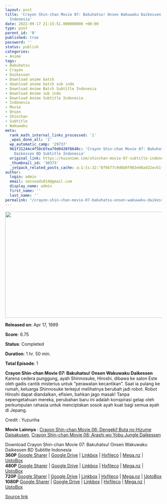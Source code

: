 ```yaml
---
layout: post
title: 'Crayon Shin-chan Movie 07: Bakuhatsu! Onsen Wakuwaku Daikessen BD Subtitle
  Indonesia'
date: 2022-09-17 21:15:51.000000000 +00:00
type: post
parent_id: '0'
published: true
password: ''
status: publish
categories:
- Anime
tags:
- Bakuhatsu
- Crayon
- Daikessen
- Download anime batch
- download anime batch sub indo
- Download Anime Batch Subtitle Indonesia
- Download Anime sub indo
- Download Anime Subtitle Indonesia
- Indonesia
- Movie
- Onsen
- Shinchan
- Subtitle
- Wakuwaku
meta:
  rank_math_internal_links_processed: '1'
  _wpas_done_all: '1'
  wp_automatic_camp: '29737'
  961f31244c4f50c6fea79d0420f8648c: 'Crayon Shin-chan Movie 07: Bakuhatsu! Onsen Wakuwaku
    Daikessen BD Subtitle Indonesia'
  original_link: https://kusonime.com/shinchan-movie-07-subtitle-indonesia/
  _thumbnail_id: '30373'
  _jetpack_related_posts_cache: a:1:{s:32:"8f6677c9d6b0f903e98ad32ec61f8deb";a:2:{s:7:"expires";i:1663492770;s:7:"payload";a:3:{i:0;a:1:{s:2:"id";i:30370;}i:1;a:1:{s:2:"id";i:29905;}i:2;a:1:{s:2:"id";i:30222;}}}}
author:
  login: admin
  email: senseads014@gmail.com
  display_name: admin
  first_name: ''
  last_name: ''
permalink: "/crayon-shin-chan-movie-07-bakuhatsu-onsen-wakuwaku-daikessen-bd-subtitle-indonesia/"
---
```

<p><img width="604" height="340" src="{{ site.baseurl }}/assets/2022/09/Crayon-Shin-chan-Movie-07-Bakuhatsu-Onsen-Wakuwaku-Daikessen-604x340.webp" class="attachment-thumb-large size-thumb-large wp-post-image" alt="" loading="lazy" title="Crayon Shin-chan Movie 07: Bakuhatsu! Onsen Wakuwaku Daikessen BD Subtitle Indonesia" srcset="https://kusonime.com/wp-content/uploads/2022/08/Crayon-Shin-chan-Movie-07-Bakuhatsu-Onsen-Wakuwaku-Daikessen-604x340.webp 604w, https://kusonime.com/wp-content/uploads/2022/08/Crayon-Shin-chan-Movie-07-Bakuhatsu-Onsen-Wakuwaku-Daikessen-300x169.webp 300w, https://kusonime.com/wp-content/uploads/2022/08/Crayon-Shin-chan-Movie-07-Bakuhatsu-Onsen-Wakuwaku-Daikessen-1024x576.webp 1024w, https://kusonime.com/wp-content/uploads/2022/08/Crayon-Shin-chan-Movie-07-Bakuhatsu-Onsen-Wakuwaku-Daikessen-768x432.webp 768w, https://kusonime.com/wp-content/uploads/2022/08/Crayon-Shin-chan-Movie-07-Bakuhatsu-Onsen-Wakuwaku-Daikessen-520x293.webp 520w, https://kusonime.com/wp-content/uploads/2022/08/Crayon-Shin-chan-Movie-07-Bakuhatsu-Onsen-Wakuwaku-Daikessen.webp 1280w" sizes="(max-width: 604px) 100vw, 604px" />
<p><b>Released on</b>: Apr 17, 1999</p>
<p>
<p><b>Score</b>: 6.75</p>
<p>
<p><b>Status</b>: Completed</p>
<p>
<p><b>Duration</b>: 1 hr. 50 min.</p>
<p>
<p><b>Total Episode</b>: 1</p>
<p>
<p><strong>Crayon Shin-chan Movie 07: Bakuhatsu! Onsen Wakuwaku Daikessen</strong> Karena cedera punggung, ayah Shinnosuke, Hiroshi, dibawa ke salon Este oleh gadis cantik misterius untuk “perawatan kecantikan”. Saat ia pulang ke rumah, keluarga Shinnosuke terkejut melihatnya berubah jadi robot. Robot Hiroshi dapat diandalkan, efisien, bahkan jago masak! Tanpa sepengetahuan mereka, perubahan baru ini adalah konspirasi gelap oleh perkumpulan rahasia untuk menciptakan sosok ayah kuat bagi semua ayah di Jepang.</p>
<p>
<p>Credit : Yuzuriha</p>
<p>
<p><strong>Movie Lainnya</strong> : <a href="https://kusonime.com/shinchan-movie-06-subtitle-indonesia/" target="_blank" rel="noopener">Crayon Shin-chan Movie 06: Dengeki! Buta no Hizume Daisakusen</a>, <a href="https://kusonime.com/shinchan-movie-08-subtitle-indonesia/" target="_blank" rel="noopener">Crayon Shin-chan Movie 08: Arashi wo Yobu Jungle Daikessen</a></p>
<p>
<div class="smokeddl">
<div class="smokettl">Download Crayon Shin-chan Movie 07: Bakuhatsu! Onsen Wakuwaku Daikessen BD Subtitle Indonesia</div>
<div class="smokeurl"><strong>360P</strong> <a href="https://acefile.co/f/81452208/kusonime-shinchan-movie-7-360p-rar" target="_blank" rel="noopener noreferrer">Google Sharer</a> | <a href="https://drive.google.com/uc?export=download&amp;id=1la070IASEB1OBbAyGcgdXIFvVf-wa2N_" target="_blank" rel="noopener">Google Drive</a> | <a href="https://lbx.to/f/kuyhRz5" target="_blank" rel="noopener">Linkbox</a> | <a href="https://hxfile.co/peggx8jwjgz4" target="_blank" rel="noopener">Hxfileco</a> | <a href="https://mega.nz/file/qiojRAgI#VmcDURiVG147X6Omp9LXs8KbS0MvJtK_iu6We6G3H00" target="_blank" rel="noopener">Mega.nz</a> | <a href="https://uptobox.com/ke0xrvnq1wwo" target="_blank" rel="noopener">UptoBox</a></div>
<div class="smokeurl"><strong>480P</strong> <a href="https://acefile.co/f/81452210/kusonime-shinchan-movie-7-480p-rar" target="_blank" rel="noopener noreferrer">Google Sharer</a> | <a href="https://drive.google.com/uc?export=download&amp;id=1-2AXFnOFnLszG35ia5Jjg8vVMXL50W5x" target="_blank" rel="noopener">Google Drive</a> | <a href="https://lbx.to/f/npov4LZ" target="_blank" rel="noopener">Linkbox</a> | <a href="https://hxfile.co/nle5qpyz1ljr" target="_blank" rel="noopener">Hxfileco</a> | <a href="https://mega.nz/file/i35ESbSZ#y-Vdum6MeFr4RpSxXgx06Llrqt7ad_58DYD2r7X3G74" target="_blank" rel="noopener">Mega.nz</a> | <a href="https://uptobox.com/z3da597fqwrk" target="_blank" rel="noopener">UptoBox</a></div>
<div class="smokeurl"><strong>720P</strong> <a href="https://acefile.co/f/81452211/kusonime-shinchan-movie-7-720p-rar" target="_blank" rel="noopener noreferrer">Google Sharer</a> | <a href="https://drive.google.com/uc?export=download&amp;id=1qTTxzzq0tpgtLZYICmhYYBeywljUviXy" target="_blank" rel="noopener">Google Drive</a> | <a href="https://lbx.to/f/wEHGDe7" target="_blank" rel="noopener">Linkbox</a> | <a href="https://hxfile.co/ozoo5bnmjaj0" target="_blank" rel="noopener">Hxfileco</a> | <a href="https://mega.nz/file/fnAUCRqB#zfAmezUkCfUr8JySO9l7wIVNSJ_9s5dZQnQ6YQkwHBE" target="_blank" rel="noopener">Mega.nz</a> | <a href="https://uptobox.com/ffgwqpv28rtl" target="_blank" rel="noopener">UptoBox</a></div>
<div class="smokeurl"><strong>1080P</strong> <a href="https://acefile.co/f/81452215/kusonime-shinchan-movie-7-1080p-rar" target="_blank" rel="noopener noreferrer">Google Sharer</a> | <a href="https://drive.google.com/uc?export=download&amp;id=1jqS1a3Jd-2MmjjhwQNNJ2sFoW38M251S" target="_blank" rel="noopener">Google Drive</a> | <a href="https://lbx.to/f/QDZ7Bed" target="_blank" rel="noopener">Linkbox</a> | <a href="https://hxfile.co/0ouv2ulcvdgy" target="_blank" rel="noopener">Hxfileco</a> | <a href="https://mega.nz/file/2iRQVIaZ#vjy4hyYJ1_md_rzfyJOHdVuPbblcn5HMQWsejIZV6Ds" target="_blank" rel="noopener">Mega.nz</a> | <a href="https://uptobox.com/9zl9kztftky0" target="_blank" rel="noopener">UptoBox</a></div>
</div>
<p><a href="https://kusonime.com/shinchan-movie-07-subtitle-indonesia/">Source link </a></p>
